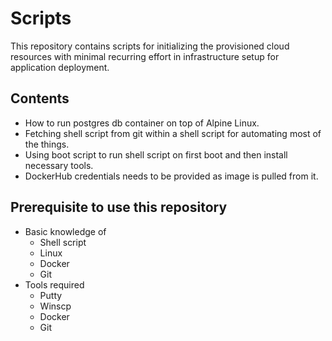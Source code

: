 # Scripts

This repository contains scripts for initializing the provisioned cloud resources with minimal recurring effort in infrastructure setup for application deployment.

## Contents

- How to run postgres db container on top of Alpine Linux.
- Fetching shell script from git within a shell script for automating most of the things.
- Using boot script to run shell script on first boot and then install necessary tools.
- DockerHub credentials needs to be provided as image is pulled from it.

## Prerequisite to use this repository
- Basic knowledge of
    - Shell script
    - Linux
    - Docker
    - Git
- Tools required
    - Putty
    - Winscp
    - Docker
    - Git